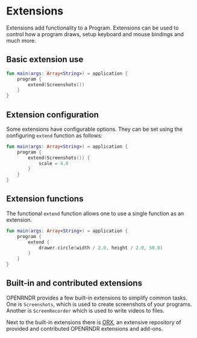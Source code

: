 
# Extensions

Extensions add functionality to a Program. Extensions can be used to control how a program draws, setup keyboard and
mouse bindings and much more.

## Basic extension use

```kotlin
fun main(args: Array<String>) = application {
    program {
        extend(Screenshots())
    }
}
```

## Extension configuration
Some extensions have configurable options. They can be set using the configuring `extend` function as follows:

```kotlin
fun main(args: Array<String>) = application {
    program {
        extend(Screenshots()) {
            scale = 4.0
        }
    }
}
```

## Extension functions
The functional `extend` function allows one to use a single function as an extension.

```kotlin
fun main(args: Array<String>) = application {
    program {
        extend {
            drawer.circle(width / 2.0, height / 2.0, 50.0)
        }
    }
}
```

## Built-in and contributed extensions

OPENRNDR provides a few built-in extensions to simplify common tasks. One is `Screenshots`, which is used
to create screenshots of your programs. Another is `ScreenRecorder` which is used to write videos to files.

Next to the built-in extensions there is [ORX](https://github.com/openrndr/orx), an extensive repository of provided and
contributed OPENRNDR extensions and add-ons.
